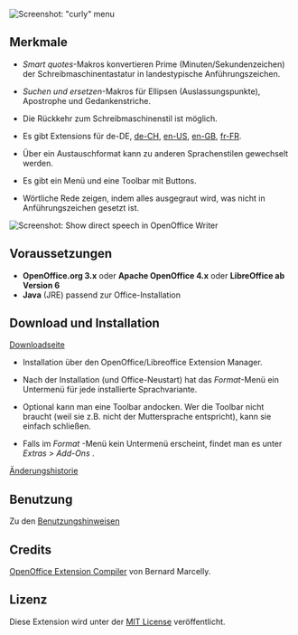 ![Screenshot: "curly" menu](https://raw.githubusercontent.com/peter88213/curly-de-DE/master/docs/Screenshots/Menu-de.png)


## Merkmale

* _Smart quotes_-Makros konvertieren Prime (Minuten/Sekundenzeichen) der Schreibmaschinentastatur in landestypische Anführungszeichen.

* _Suchen und ersetzen_-Makros für Ellipsen (Auslassungspunkte), Apostrophe und Gedankenstriche.

* Die Rückkehr zum Schreibmaschinenstil ist möglich.

* Es gibt Extensions für
 de-DE, 
 [de-CH](https://peter88213.github.io/curly-de-CH), 
 [en-US](https://peter88213.github.io/curly-en-US), 
 [en-GB](https://peter88213.github.io/curly-en-GB), 
 [fr-FR](https://peter88213.github.io/curly-fr-FR).


* Über ein Austauschformat kann zu anderen Sprachenstilen gewechselt werden.

* Es gibt ein Menü und eine Toolbar mit Buttons.

* Wörtliche Rede zeigen, indem alles ausgegraut wird, was nicht in Anführungszeichen gesetzt ist. 

![Screenshot: Show direct speech in OpenOffice Writer](https://raw.githubusercontent.com/peter88213/curly-de-DE/master/docs/Screenshots/DirectSpeech-de.png)


## Voraussetzungen

* __OpenOffice.org 3.x__  oder  __Apache OpenOffice 4.x__  oder  __LibreOffice ab Version 6__
* __Java__  (JRE) passend zur Office-Installation


## Download und Installation

[Downloadseite](https://github.com/peter88213/curly-de-DE/releases/latest)

* Installation über den OpenOffice/Libreoffice Extension Manager.

* Nach der Installation (und Office-Neustart) hat das *Format*-Menü ein Untermenü für jede installierte Sprachvariante.

* Optional kann man eine Toolbar andocken. Wer die Toolbar nicht braucht (weil sie z.B. nicht der Muttersprache entspricht), kann sie einfach schließen.

* Falls im *Format* -Menü kein Untermenü erscheint, findet man es unter *Extras > Add-Ons* .

[Änderungshistorie](changelog)


## Benutzung

Zu den [Benutzungshinweisen](usage)


## Credits

[OpenOffice Extension Compiler](https://wiki.openoffice.org/wiki/Extensions_Packager#Extension_Compiler) von Bernard Marcelly.

## Lizenz

 Diese Extension wird unter der [MIT License](http://www.opensource.org/licenses/mit-license.php) veröffentlicht.
